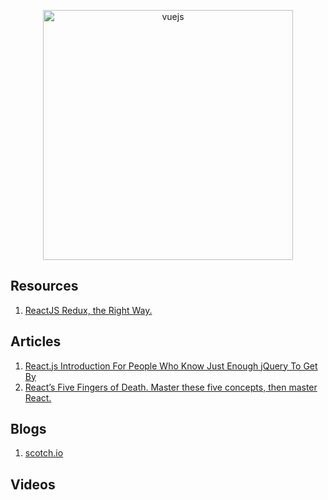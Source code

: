 <p align="center">
  <img width="400" src="https://cdn.worldvectorlogo.com/logos/react.svg"  alt="vuejs">
</p>

## Resources
1. [ReactJS Redux, the Right Way.](https://reactjs.co/)

## Articles
1. [React.js Introduction For People Who Know Just Enough jQuery To Get By](http://chibicode.com/react-js-introduction-for-people-who-know-just-enough-jquery-to-get-by/)
2. [React’s Five Fingers of Death. Master these five concepts, then master React.](https://medium.freecodecamp.com/the-5-things-you-need-to-know-to-understand-react-a1dbd5d114a3)


## Blogs
1. [scotch.io](https://scotch.io/tutorials?q=&hits_per_page=12&page=0&dFR%5Btags%5D%5B0%5D=react&is_v=1)


## Videos
